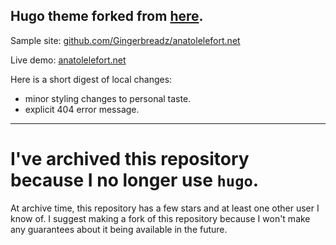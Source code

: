 ## Hugo theme forked from [here](https://github.com/mpcsh/hugo-theme-motherfuckingwebsite).

Sample site: [github.com/Gingerbreadz/anatolelefort.net](https://github.com/Gingerbreadz/anatolelefort.net)

Live demo: [anatolelefort.net](https://anatolelefort.net)

Here is a short digest of local changes:

- minor styling changes to personal taste.
- explicit 404 error message.

------

# I've archived this repository because I no longer use `hugo`.

At archive time, this repository has a few stars and at least one other user I know of. I suggest making a fork of this repository because I won't make any guarantees about it being available in the future.
